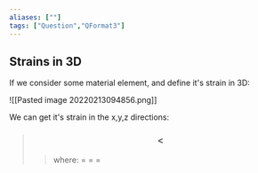 ```yaml
---
aliases: [""]
tags: ["Question","QFormat3"]
---
```


#### 
## Strains in 3D

If we consider some material element, and define it's strain in 3D:

![[Pasted image 20220213094856.png]]

We can get it's strain in the x,y,z directions:

> ### $$ <% tp.file.cursor(1) %> = $$ 
>> where:
>> $=$ 
>> $=$
>> $=$
